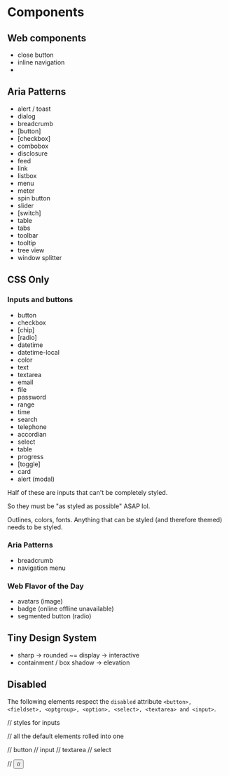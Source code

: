 # Components

## Web components

- close button
- inline navigation
- 

## Aria Patterns

- alert / toast
- dialog
- breadcrumb
- [button]
- [checkbox]
- combobox
- disclosure
- feed
- link
- listbox
- menu
- meter
- spin button
- slider
- [switch]
- table
- tabs
- toolbar
- tooltip
- tree view
- window splitter

## CSS Only

### Inputs and buttons

- button
- checkbox
- [chip]
- [radio]
- datetime
- datetime-local
- color
- text
- textarea
- email
- file
- password
- range
- time
- search
- telephone
- accordian
- select
- table
- progress
- [toggle]
- card
- alert (modal)


Half of these are inputs that can't be completely styled.

So they must be "as styled as possible" ASAP lol.

Outlines, colors, fonts. Anything that can be styled (and therefore themed) needs to be styled.

### Aria Patterns

- breadcrumb
- navigation menu

### Web Flavor of the Day

- avatars (image)
- badge (online offline unavailable)
- segmented button (radio)



## Tiny Design System

- sharp -> rounded ~= display -> interactive
- containment / box shadow -> elevation


## Disabled

The following elements respect the `disabled` attribute
`<button>, <fieldset>, <optgroup>, <option>, <select>, <textarea> and <input>`.


// styles for inputs

// all the default elements rolled into one

// button
// input
// textarea
// select

// <button>
// <datalist>
// <fieldset>
// <input>
// <label>
// <legend>
// <meter>
// <optgroup>
// <option>
// <output>
// <progress>
// <select>
// <textarea>

// STATES
// inactive
// focus
// active
// disabled
// invalid
